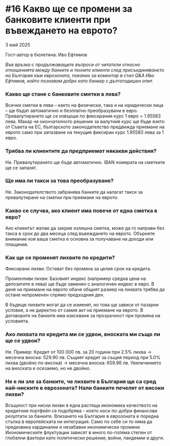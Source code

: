 # #16 **Какво ще се промени за банковите клиенти при въвеждането на еврото?**

3 май 2025

Гост-автор в бюлетина: Иво Ефтимов

*Във връзка с продължаващите въпроси от читатели относно отношенията между банките и техните клиенти след присъединяването на България към еврозоната, поканих за коментар в стил Q&A Иво Ефтимов, който познавам добре като банкер с дългогодишен опит.*

### **Какво ще стане с банковите сметки в лева?**

Всички сметки в лева – както на физически, така и на юридически лица – ще бъдат автоматично и безплатно преобразувани в евро. Превалутирането ще се извърши по фиксирания курс 1 евро = 1.95583 лева. Макар че окончателното решение за валутния курс ще бъде взето от Съвета на ЕС, българското законодателство предвижда приемане на еврото само при запазване на текущия фиксиран курс 1.95583 лева за 1 евро.

### **Трябва ли клиентите да предприемат някакви действия?**

Не. Превалутирането ще бъде автоматично. IBAN номерата на сметките ще се запазят.

### **Ще има ли такси за това преобразуване?**

Не. Законодателството забранява банките да налагат такси за превалутиране на сметки при приемане на еврото.

### **Какво се случва, ако клиент има повече от една сметка в евро?**

Ако клиентът желае да закрие излишна сметка, може да го направи без такса в срок до два месеца след въвеждането на еврото. Обърнете внимание коя ваша сметка е основна за получаване на доходи или плащания.

### **Как ще се променят лихвите по кредити?**

Фиксирани лихви: Остават без промяна за целия срок на кредита.

Променливи лихви: Базовият индекс (например средна цена на депозитите в лева) ще бъде заменен с аналогичен индекс в евро. В деня на приемане на еврото обаче общият размер на лихвата трябва да остане непроменен спрямо предходния ден.

В бъдеще лихвите могат да се изменят, но това ще зависи от пазарни условия, а не директно от самия акт на приемане на еврото. В договорите на банките има изискване за прозрачност при промяна на условията.

### **Ако лихвата по кредита ми се удвои, вноската ми също ли ще се удвои?**

Не. Пример: Кредит от 100 000 лв. за 20 години при 2.5% лихва -> месечна вноска: 529.90 лв. Същият кредит за същия период при 5.0% лихва (двойно по-висока) -> месечна вноска: 659.96 лв. Увеличението на вноската е осезаемо, но не двойно.

### **Не е ли зле за банките, че лихвите в България ще са сред най-ниските в еврозоната? Нали банките печелят от високи лихви?**

Всъщност при ниски лихви в една растяща икономика качеството на кредитния портфейл се подобрява – което носи по-добри финансови резултати за банките. Влизането на България в еврозоната е поредна стъпка в европейската ни интеграция. Само по себе си то няма да предизвика кардинални и незабавни икономически промени. Икономическите флуктуации зависят в много по-голяма степен от глобални фактори като политически решения, войни, пандемии и други.
